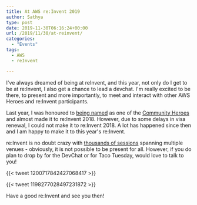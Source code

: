 ```yaml
---
title: At AWS re:Invent 2019
author: Sathya
type: post
date: 2019-11-30T06:16:24+00:00
url: /2019/11/30/at-reinvent/
categories:
  - "Events"
tags:
  - AWS
  - reInvent

---
```

I've always dreamed of being at reInvent, and this year, not only do I get to be at re:Invent, I also get a chance to lead a devchat. 
I'm really excited to be there, to present and more importantly, to meet and interact with other AWS Heroes and re:Invent participants.

Last year, I was honoured to [being named](https://aws.amazon.com/blogs/aws/announcing-aws-machine-learning-heroes-plus-new-aws-community-heroes/) as one of the [Community Heroes](https://aws.amazon.com/developer/community/heroes/sathyajith-bhat/) and almost made it to re:Invent 2018. However, due to some delays in visa renewal, I could not make it to re:Invent 2018. 
A lot has happened since then and I am happy to make it to this year's re:Invent.

re:Invent is no doubt crazy with [thousands of sessions](https://reinvent.awsevents.com/learn/session_catalog/) spanning multiple venues - obviously, it is not possible to be present for all.
However, if you do plan to drop by for the DevChat or for Taco Tuesday, would love to talk to you!

{{< tweet 1200717842427068417 >}}

{{< tweet 1198277028497231872 >}}



Have a good re:Invent and see you then!
